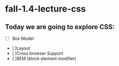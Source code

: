 # fall-1.4-lecture-css

## Today we are going to explore CSS:
  - [ ] Box Model
  - [ ]Layout
  - [ ]Cross browser Support
  - [ ]BEM (block element modifier)
